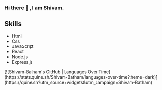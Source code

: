 ### Hi there 👋 , I am Shivam.
<h2>Skills</h2>
<ul>
  <li>Html</li>
  <li>Css</li>
  <li>JavaScript</li>
  <li>React</li>
  <li>Node.js</li>
  <li>Express.js</li>
</ul>
[![Shivam-Batham's GitHub | Languages Over Time](https://stats.quine.sh/Shivam-Batham/languages-over-time?theme=dark)](https://quine.sh?utm_source=widgets&utm_campaign=Shivam-Batham)
<!--
**Shivam-Batham/Shivam-Batham** is a ✨ _special_ ✨ repository because its `README.md` (this file) appears on your GitHub profile.
[![Shivam-Batham's GitHub | Languages Over Time](https://stats.quine.sh/Shivam-Batham/languages-over-time?theme=dark)](https://quine.sh?utm_source=widgets&utm_campaign=Shivam-Batham)
Here are some ideas to get you started:

- 🔭 I’m currently working on ...
- 🌱 I’m currently learning ...
- 👯 I’m looking to collaborate on ...
- 🤔 I’m looking for help with ...
- 💬 Ask me about ...
- 📫 How to reach me: ...
- 😄 Pronouns: ...
- ⚡ Fun fact: ...
-->
